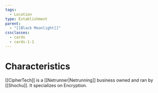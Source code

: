 ```yaml
---
tags:
  - Location
type: Establishment
parent:
  - "[[Black Moonlight]]"
cssclasses:
  - cards
  - cards-1-1
---
```

# Characteristics
[[CipherTech]] is a [[Netrunner|Netrunning]] business owned and ran by [[Shochu]]. It specializes on Encryption.